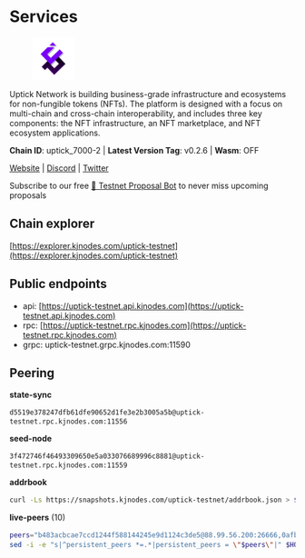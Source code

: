 # Services

<figure><img src="https://raw.githubusercontent.com/kj89/cosmos-images/main/logos/uptick.png" alt=""><figcaption></figcaption></figure>

Uptick Network is building business-grade infrastructure and  ecosystems for non-fungible tokens (NFTs). The platform is  designed with a focus on multi-chain and cross-chain interoperability,  and includes three key components: the NFT infrastructure, an NFT  marketplace, and NFT ecosystem applications.

**Chain ID**: uptick_7000-2 | **Latest Version Tag**: v0.2.6 | **Wasm**: OFF

[Website](https://uptick.network) | [Discord](https://discord.gg/UzeHS7fu5H) | [Twitter](https://twitter.com/uptickproject)



Subscribe to our free [🤖 Testnet Proposal Bot](https://t.me/kjnodes_testnet_proposal_bot) to never miss upcoming proposals


## Chain explorer
[https://explorer.kjnodes.com/uptick-testnet](https://explorer.kjnodes.com/uptick-testnet)

## Public endpoints

* api: [https://uptick-testnet.api.kjnodes.com](https://uptick-testnet.api.kjnodes.com)
* rpc: [https://uptick-testnet.rpc.kjnodes.com](https://uptick-testnet.rpc.kjnodes.com)
* grpc: uptick-testnet.grpc.kjnodes.com:11590

## Peering

**state-sync**

```text
d5519e378247dfb61dfe90652d1fe3e2b3005a5b@uptick-testnet.rpc.kjnodes.com:11556
```

**seed-node**

```text
3f472746f46493309650e5a033076689996c8881@uptick-testnet.rpc.kjnodes.com:11559
```

**addrbook**
```bash
curl -Ls https://snapshots.kjnodes.com/uptick-testnet/addrbook.json > $HOME/.uptickd/config/addrbook.json
```

**live-peers** (10)
```bash
peers="b483acbcae7ccd1244f588144245e9d1124c3de5@88.99.56.200:26666,0afb5ce897e69eec34fb32bf87f4a2f93f79e0b3@65.109.65.210:30656,6a775f6034f64827a6220de07b1ad344284bbf51@194.163.155.84:46656,86f50af23369997882ca3988eabeba998b4f07cc@65.109.92.79:10656,07df6fd3f41c4bda761931831439ab248eb3dae4@91.223.3.190:55056,d5519e378247dfb61dfe90652d1fe3e2b3005a5b@65.109.68.190:11556,7a4f1c0baa2ff31c02163fb658c4eb8d119193c7@95.214.52.173:18656,d8777278648d8fc93800692a8b96a7f104df4f9a@194.163.135.127:26656,b9d3fe835ded0b93c39befad43fb3c4964ae740f@91.195.101.100:26656,a818920590d15226a206ec4c73b1c5c20c56a435@65.21.134.202:26666"
sed -i -e "s|^persistent_peers *=.*|persistent_peers = \"$peers\"|" $HOME/.uptickd/config/config.toml
```
